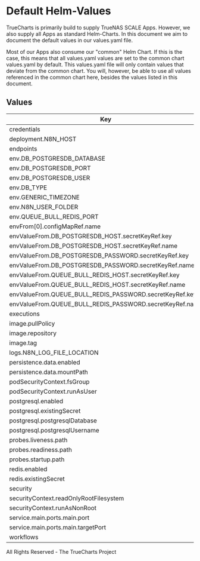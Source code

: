 # Default Helm-Values

TrueCharts is primarily build to supply TrueNAS SCALE Apps.
However, we also supply all Apps as standard Helm-Charts. In this document we aim to document the default values in our values.yaml file.

Most of our Apps also consume our "common" Helm Chart.
If this is the case, this means that all values.yaml values are set to the common chart values.yaml by default. This values.yaml file will only contain values that deviate from the common chart.
You will, however, be able to use all values referenced in the common chart here, besides the values listed in this document.

## Values

| Key | Type | Default | Description |
|-----|------|---------|-------------|
| credentials | object | `{}` |  |
| deployment.N8N_HOST | string | `"localhost"` |  |
| endpoints | object | `{}` |  |
| env.DB_POSTGRESDB_DATABASE | string | `"{{ .Values.postgresql.postgresqlDatabase }}"` |  |
| env.DB_POSTGRESDB_PORT | int | `5432` |  |
| env.DB_POSTGRESDB_USER | string | `"{{ .Values.postgresql.postgresqlUsername }}"` |  |
| env.DB_TYPE | string | `"postgresdb"` |  |
| env.GENERIC_TIMEZONE | string | `"{{ .Values.TZ }}"` |  |
| env.N8N_USER_FOLDER | string | `"/data"` |  |
| env.QUEUE_BULL_REDIS_PORT | int | `6379` |  |
| envFrom[0].configMapRef.name | string | `"n8n-config"` |  |
| envValueFrom.DB_POSTGRESDB_HOST.secretKeyRef.key | string | `"plainhost"` |  |
| envValueFrom.DB_POSTGRESDB_HOST.secretKeyRef.name | string | `"dbcreds"` |  |
| envValueFrom.DB_POSTGRESDB_PASSWORD.secretKeyRef.key | string | `"postgresql-password"` |  |
| envValueFrom.DB_POSTGRESDB_PASSWORD.secretKeyRef.name | string | `"dbcreds"` |  |
| envValueFrom.QUEUE_BULL_REDIS_HOST.secretKeyRef.key | string | `"plainhost"` |  |
| envValueFrom.QUEUE_BULL_REDIS_HOST.secretKeyRef.name | string | `"rediscreds"` |  |
| envValueFrom.QUEUE_BULL_REDIS_PASSWORD.secretKeyRef.key | string | `"redis-password"` |  |
| envValueFrom.QUEUE_BULL_REDIS_PASSWORD.secretKeyRef.name | string | `"rediscreds"` |  |
| executions | object | `{}` |  |
| image.pullPolicy | string | `"IfNotPresent"` |  |
| image.repository | string | `"tccr.io/truecharts/n8n"` |  |
| image.tag | string | `"v0.165.1@sha256:598f31ba8654267ea385214daf73e7f31259c0b5cc783c7255305445bf604983"` |  |
| logs.N8N_LOG_FILE_LOCATION | string | `"/data/logs"` |  |
| persistence.data.enabled | bool | `true` |  |
| persistence.data.mountPath | string | `"/data"` |  |
| podSecurityContext.fsGroup | int | `1000` |  |
| podSecurityContext.runAsUser | int | `0` |  |
| postgresql.enabled | bool | `true` |  |
| postgresql.existingSecret | string | `"dbcreds"` |  |
| postgresql.postgresqlDatabase | string | `"n8n"` |  |
| postgresql.postgresqlUsername | string | `"n8n"` |  |
| probes.liveness.path | string | `"/healthz"` |  |
| probes.readiness.path | string | `"/healthz"` |  |
| probes.startup.path | string | `"/healthz"` |  |
| redis.enabled | bool | `true` |  |
| redis.existingSecret | string | `"rediscreds"` |  |
| security | object | `{}` |  |
| securityContext.readOnlyRootFilesystem | bool | `false` |  |
| securityContext.runAsNonRoot | bool | `false` |  |
| service.main.ports.main.port | int | `5678` |  |
| service.main.ports.main.targetPort | int | `5678` |  |
| workflows | object | `{}` |  |

All Rights Reserved - The TrueCharts Project
